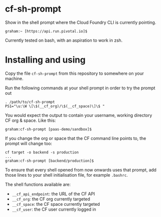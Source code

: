 
cf-sh-prompt
============

Show in the shell prompt where the Cloud Foundry CLI is currently pointing.

```
graham:~ [https://api.run.pivotal.io]$
```

Currently tested on bash, with an aspiration to work in zsh.

Installing and using
====================

Copy the file `cf-sh-prompt` from this repository to somewhere on your machine.

Run the following commands at your shell prompt in order to try the prompt out

```
. /path/to/cf-sh-prompt
PS1="\u:\W \[\$(__cf_org)/\$(__cf_space)\]\$ "
```

You would expect the output to contain your username, working directory CF org
& space. Like this:

`graham:cf-sh-prompt [paas-demo/sandbox]$ `

If you change the org or space that the CF command line points to, the prompt
will change too:

```
cf target -o backend -s production
...
graham:cf-sh-prompt [backend/production]$
```

To ensure that every shell opened from now onwards uses that prompt, add those
lines to your shell initialisation file, for example `.bashrc`.

The shell functions available are:

- `__cf_api_endpoint`: the URL of the CF API
- `__cf_org`: the CF org currently targeted
- `__cf_space`: the CF space currently targeted
- `__cf_user`: the CF user currently logged in

